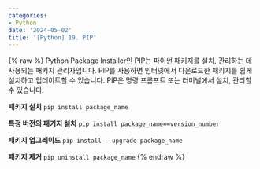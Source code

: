 ```yaml
---
categories:
- Python
date: '2024-05-02'
title: '[Python] 19. PIP'
---
```


{% raw %}
Python Package Installer인 PIP는 파이썬 패키지를 설치, 관리하는 데 사용되는 패키지 관리자입니다. PIP를 사용하면 인터넷에서 다운로드한 패키지를 쉽게 설치하고 업데이트할 수 있습니다. PIP은 명령 프롬프트 또는 터미널에서 설치, 관리할 수 있습니다.

**패키지 설치**
`pip install package_name` 

**특정 버전의 패키지 설치**
`pip install package_name==version_number` 

**패키지 업그레이드**
`pip install --upgrade package_name` 

**패키지 제거**
`pip uninstall package_name`
{% endraw %}